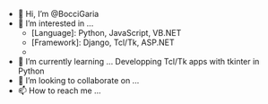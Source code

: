 - 👋 Hi, I’m @BocciGaria
- 👀 I’m interested in ... 
   - [Language]: Python, JavaScript, VB.NET
   - [Framework]: Django, Tcl/Tk, ASP.NET
   - [Cloud Service]: AWS
- 🌱 I’m currently learning ... Developping Tcl/Tk apps with tkinter in Python
- 💞️ I’m looking to collaborate on ...
- 📫 How to reach me ...

<!---
BocciGaria/BocciGaria is a ✨ special ✨ repository because its `README.md` (this file) appears on your GitHub profile.
You can click the Preview link to take a look at your changes.
--->
